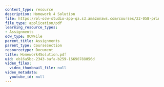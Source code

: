 ```yaml
---
content_type: resource
description: Homework 4 Solution
file: https://ol-ocw-studio-app-qa.s3.amazonaws.com/courses/22-058-principles-of-medical-imaging-fall-2002/eb16a5bc2343bafab25916690788056d_Homework4Solution.pdf
file_type: application/pdf
learning_resource_types:
- Assignments
ocw_type: OCWFile
parent_title: Assignments
parent_type: CourseSection
resourcetype: Document
title: Homework4Solution.pdf
uid: eb16a5bc-2343-bafa-b259-16690788056d
video_files:
  video_thumbnail_file: null
video_metadata:
  youtube_id: null
---
```

